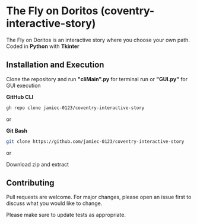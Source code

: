 # The Fly on Doritos (coventry-interactive-story)

The Fly on Doritos is an interactive story where you choose your own path. Coded in **Python** with **Tkinter**

## Installation and Execution

Clone the repository and run **"cliMain".py** for terminal run or **"GUI.py"** for GUI execution

**GitHub CLI**
```bash
gh repo clone jamiec-0123/coventry-interactive-story
```
or

**Git Bash**
```bash
git clone https://github.com/jamiec-0123/coventry-interactive-story
```
or

Download zip and extract



## Contributing
Pull requests are welcome. For major changes, please open an issue first to discuss what you would like to change.

Please make sure to update tests as appropriate.

